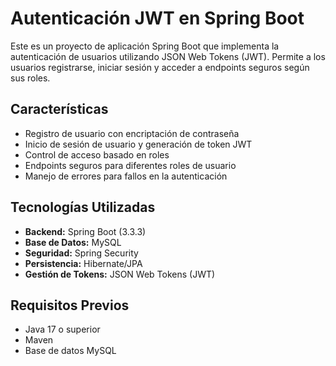 # Autenticación JWT en Spring Boot

Este es un proyecto de aplicación Spring Boot que implementa la autenticación de usuarios utilizando JSON Web Tokens (JWT). Permite a los usuarios registrarse, iniciar sesión y acceder a endpoints seguros según sus roles.

## Características

- Registro de usuario con encriptación de contraseña
- Inicio de sesión de usuario y generación de token JWT
- Control de acceso basado en roles
- Endpoints seguros para diferentes roles de usuario
- Manejo de errores para fallos en la autenticación

## Tecnologías Utilizadas

- **Backend:** Spring Boot (3.3.3)
- **Base de Datos:** MySQL
- **Seguridad:** Spring Security
- **Persistencia:** Hibernate/JPA
- **Gestión de Tokens:** JSON Web Tokens (JWT)

## Requisitos Previos

- Java 17 o superior
- Maven
- Base de datos MySQL
